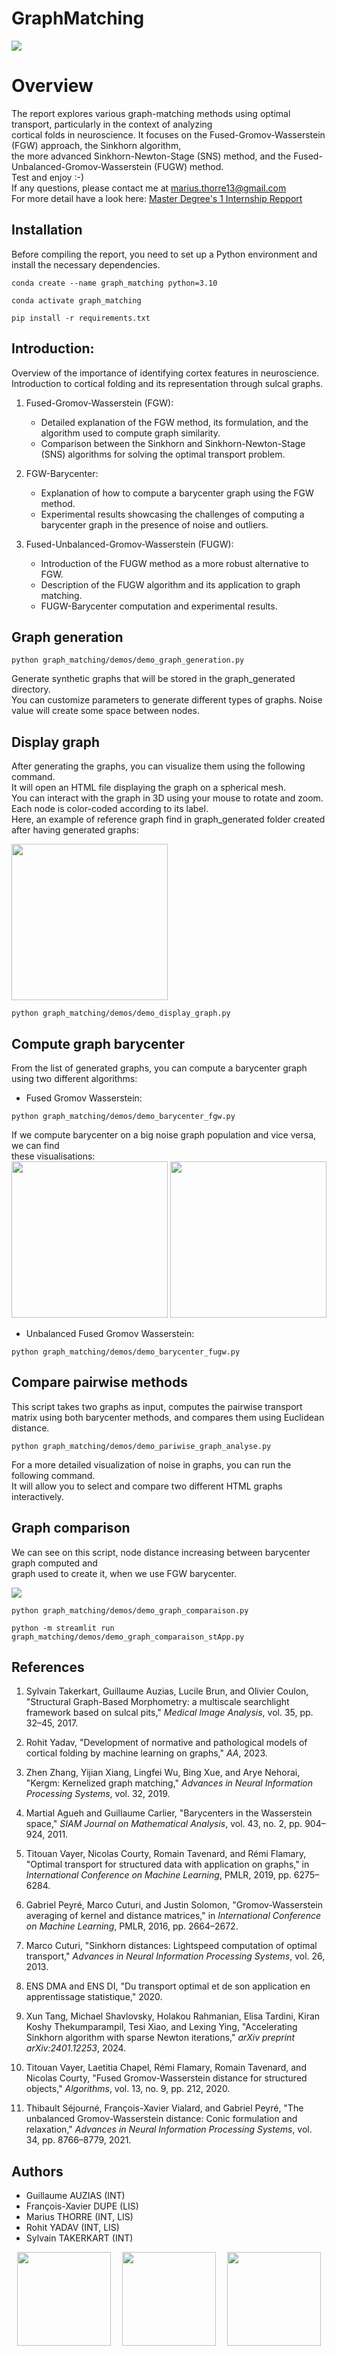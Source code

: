 # GraphMatching

<img src="resources/readme_pictures/figure3.7(1).jpg">

# Overview

The report explores various graph-matching methods using optimal transport, particularly in the context of analyzing <br>
cortical folds in neuroscience. It focuses on the Fused-Gromov-Wasserstein (FGW) approach, the Sinkhorn algorithm, <br>
the more advanced Sinkhorn-Newton-Stage (SNS) method, and the Fused-Unbalanced-Gromov-Wasserstein (FUGW) method. <br>
Test and enjoy :-) <br>
If any questions, please contact me at marius.thorre13@gmail.com <br>
For more detail have a look here: <a href="https://drive.google.com/file/d/1jGiuU9rUM_jvXeX_3qfwAkVScPohnsIl/view?usp=sharing" target="_blanck">Master Degree's 1 Internship Repport</a>

## Installation
Before compiling the report, you need to set up a Python environment and install the necessary dependencies.
```shell
conda create --name graph_matching python=3.10
```

```shell
conda activate graph_matching
```

```shell
pip install -r requirements.txt
```

## Introduction:
Overview of the importance of identifying cortex features in neuroscience.
Introduction to cortical folding and its representation through sulcal graphs.

1. Fused-Gromov-Wasserstein (FGW):
    - Detailed explanation of the FGW method, its formulation, and the algorithm used to compute graph similarity.
    - Comparison between the Sinkhorn and Sinkhorn-Newton-Stage (SNS) algorithms for solving the optimal transport problem.

2. FGW-Barycenter:
   - Explanation of how to compute a barycenter graph using the FGW method.
   - Experimental results showcasing the challenges of computing a barycenter graph in the presence of noise and outliers.

3. Fused-Unbalanced-Gromov-Wasserstein (FUGW):
    - Introduction of the FUGW method as a more robust alternative to FGW.
    - Description of the FUGW algorithm and its application to graph matching.
    - FUGW-Barycenter computation and experimental results.


   
## Graph generation
```shell
python graph_matching/demos/demo_graph_generation.py
```
Generate synthetic graphs that will be stored in the graph_generated directory. <br>
You can customize parameters to generate different types of graphs.
Noise value will create some space between nodes. <br>

## Display graph
After generating the graphs, you can visualize them using the following command. <br>
It will open an HTML file displaying the graph on a spherical mesh. <br>
You can interact with the graph in 3D using your mouse to rotate and zoom. <br>
Each node is color-coded according to its label. <br>
Here, an example of reference graph find in graph_generated folder created after having generated graphs: <br>

<img src="resources/readme_pictures/reference_graph.PNG" width="250" height="250">


```shell
python graph_matching/demos/demo_display_graph.py
```

## Compute graph barycenter
From the list of generated graphs, you can compute a barycenter graph using two different algorithms:
- Fused Gromov Wasserstein:
```shell
python graph_matching/demos/demo_barycenter_fgw.py
```

If we compute barycenter on a big noise graph population and vice versa, we can find <br>
these visualisations: <br>
<img src="resources/readme_pictures/small_noise_pop.PNG" width="250" height="250">
<img src="resources/readme_pictures/big_noise_pop.PNG" width="250" height="250">


- Unbalanced Fused Gromov Wasserstein:
```shell
python graph_matching/demos/demo_barycenter_fugw.py
```

## Compare pairwise methods 
This script takes two graphs as input, computes the pairwise transport matrix using both barycenter methods, and compares them using Euclidean distance.
```shell
python graph_matching/demos/demo_pariwise_graph_analyse.py
```

For a more detailed visualization of noise in graphs, you can run the following command. <br>
It will allow you to select and compare two different HTML graphs interactively.
## Graph comparison
We can see on this script, node distance increasing between barycenter graph computed and <br>
graph used to create it, when we use FGW barycenter.

<img src="resources/readme_pictures/distance_between_Barycenter_and_graph_generation_without_outliers.png">

```shell
python graph_matching/demos/demo_graph_comparaison.py
```



```shell
python -m streamlit run graph_matching/demos/demo_graph_comparaison_stApp.py
```
## References
1. Sylvain Takerkart, Guillaume Auzias, Lucile Brun, and Olivier Coulon, "Structural Graph-Based Morphometry: a multiscale searchlight framework based on sulcal pits," *Medical Image Analysis*, vol. 35, pp. 32–45, 2017.

2. Rohit Yadav, "Development of normative and pathological models of cortical folding by machine learning on graphs," *AA*, 2023.

3. Zhen Zhang, Yijian Xiang, Lingfei Wu, Bing Xue, and Arye Nehorai, "Kergm: Kernelized graph matching," *Advances in Neural Information Processing Systems*, vol. 32, 2019.

4. Martial Agueh and Guillaume Carlier, "Barycenters in the Wasserstein space," *SIAM Journal on Mathematical Analysis*, vol. 43, no. 2, pp. 904–924, 2011.

5. Titouan Vayer, Nicolas Courty, Romain Tavenard, and Rémi Flamary, "Optimal transport for structured data with application on graphs," in *International Conference on Machine Learning*, PMLR, 2019, pp. 6275–6284.

6. Gabriel Peyré, Marco Cuturi, and Justin Solomon, "Gromov-Wasserstein averaging of kernel and distance matrices," in *International Conference on Machine Learning*, PMLR, 2016, pp. 2664–2672.

7. Marco Cuturi, "Sinkhorn distances: Lightspeed computation of optimal transport," *Advances in Neural Information Processing Systems*, vol. 26, 2013.

8. ENS DMA and ENS DI, "Du transport optimal et de son application en apprentissage statistique," 2020.

9. Xun Tang, Michael Shavlovsky, Holakou Rahmanian, Elisa Tardini, Kiran Koshy Thekumparampil, Tesi Xiao, and Lexing Ying, "Accelerating Sinkhorn algorithm with sparse Newton iterations," *arXiv preprint arXiv:2401.12253*, 2024.

10. Titouan Vayer, Laetitia Chapel, Rémi Flamary, Romain Tavenard, and Nicolas Courty, "Fused Gromov-Wasserstein distance for structured objects," *Algorithms*, vol. 13, no. 9, pp. 212, 2020.

11. Thibault Séjourné, François-Xavier Vialard, and Gabriel Peyré, "The unbalanced Gromov-Wasserstein distance: Conic formulation and relaxation," *Advances in Neural Information Processing Systems*, vol. 34, pp. 8766–8779, 2021.



## Authors
- Guillaume AUZIAS (INT)
- François-Xavier DUPE (LIS)
- Marius THORRE (INT, LIS)
- Rohit YADAV (INT, LIS)
- Sylvain TAKERKART (INT)

<div style="display: flex; justify-content: space-around;">
    <img src="resources/readme_pictures/qarma_logo.png" width="150" height="150">
    <img src="resources/readme_pictures/int_logo.png" width="150" height="150">
    <img src="resources/readme_pictures/amu_logo.png" width="150" height="150">
</div>